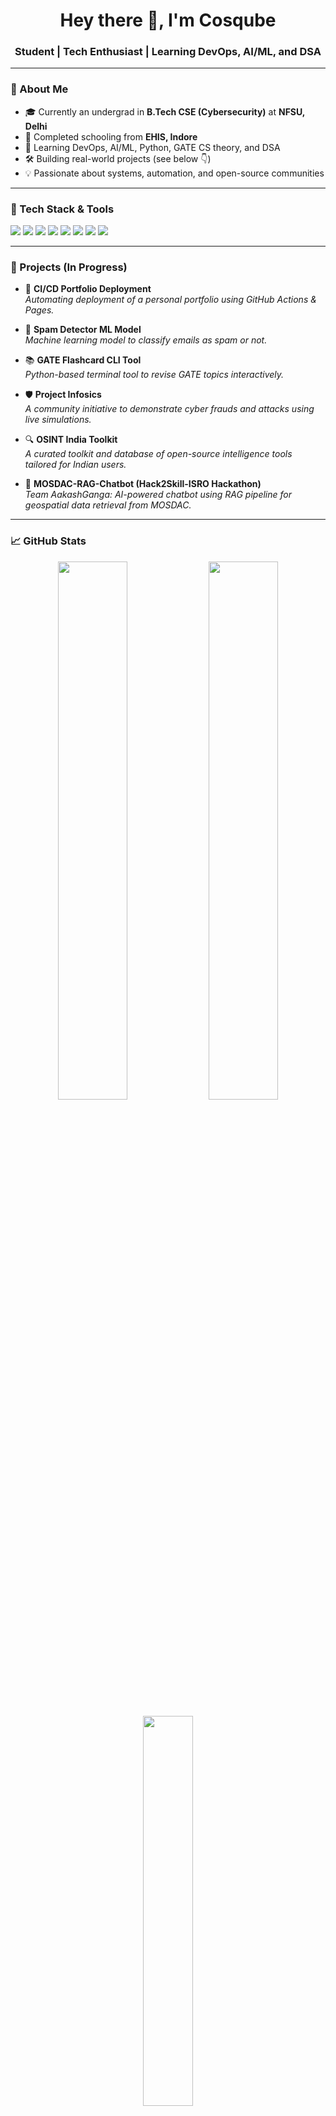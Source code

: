 <h1 align="center">Hey there 👋, I'm Cosqube</h1>
<h3 align="center">Student | Tech Enthusiast | Learning DevOps, AI/ML, and DSA</h3>

---

### 🧠 About Me
- 🎓 Currently an undergrad in **B.Tech CSE (Cybersecurity)** at **NFSU, Delhi**
- 🏫 Completed schooling from **EHIS, Indore**
- 🌱 Learning DevOps, AI/ML, Python, GATE CS theory, and DSA
- 🛠️ Building real-world projects (see below 👇)
- 💡 Passionate about systems, automation, and open-source communities

---

### 🧰 Tech Stack & Tools

<p align="left">
  <img src="https://img.shields.io/badge/C-00599C?style=flat&logo=c&logoColor=white" />
  <img src="https://img.shields.io/badge/C++-00599C?style=flat&logo=c%2B%2B&logoColor=white" />
  <img src="https://img.shields.io/badge/Python-3776AB?style=flat&logo=python&logoColor=white" />
  <img src="https://img.shields.io/badge/Bash-121011?style=flat&logo=gnubash&logoColor=white" />
  <img src="https://img.shields.io/badge/Linux-FCC624?style=flat&logo=linux&logoColor=black" />
  <img src="https://img.shields.io/badge/Git-F05032?style=flat&logo=git&logoColor=white" />
  <img src="https://img.shields.io/badge/GitHub-181717?style=flat&logo=github&logoColor=white" />
  <img src="https://img.shields.io/badge/VSCode-007ACC?style=flat&logo=visualstudiocode&logoColor=white" />
</p>

---

### 📂 Projects (In Progress)

- 🔧 **CI/CD Portfolio Deployment**  
  *Automating deployment of a personal portfolio using GitHub Actions & Pages.*

- 🤖 **Spam Detector ML Model**  
  *Machine learning model to classify emails as spam or not.*

- 📚 **GATE Flashcard CLI Tool**  
  *Python-based terminal tool to revise GATE topics interactively.*

- 🛡️ **Project Infosics**  
  *A community initiative to demonstrate cyber frauds and attacks using live simulations.*

- 🔍 **OSINT India Toolkit**  
  *A curated toolkit and database of open-source intelligence tools tailored for Indian users.*

- 🚀 **MOSDAC-RAG-Chatbot (Hack2Skill-ISRO Hackathon)**  
  *Team AakashGanga: AI-powered chatbot using RAG pipeline for geospatial data retrieval from MOSDAC.*

---

### 📈 GitHub Stats

<p align="center">
  <img src="https://github-readme-stats.vercel.app/api?username=cosqube&show_icons=true&theme=tokyonight" width="47%" />
  <img src="https://streak-stats.demolab.com/?user=cosqube&theme=tokyonight" width="47%" />
</p>

<p align="center">
  <img src="https://github-readme-stats.vercel.app/api/top-langs/?username=cosqube&layout=compact&theme=tokyonight" width="40%" />
</p>

---

### 🌐 Connect with Me

- 💼 LinkedIn: [linkedin.com/in/cosqube](https://linkedin.com/in/cosqube)
- 💻 GitHub: [@cosqube](https://github.com/cosqube)

---

<p align="center">
  <img src="https://komarev.com/ghpvc/?username=cosqube&label=Profile+Views&color=blue&style=flat" alt="cosqube" />
</p>

---

> ✨ *Exploring the stack, one layer at a time.*

